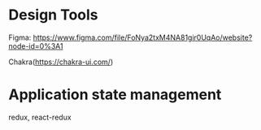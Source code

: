 # Design Tools

Figma: https://www.figma.com/file/FoNya2txM4NA81gir0UqAo/website?node-id=0%3A1

Chakra(https://chakra-ui.com/)

# Application state management

redux, react-redux
